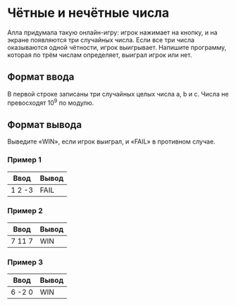 # Чётные и нечётные числа

Алла придумала такую онлайн-игру: игрок нажимает на кнопку, и на экране появляются три случайных числа.
Если все три числа оказываются одной чётности, игрок выигрывает. Напишите программу, которая по трём числам определяет,
выиграл игрок или нет.

## Формат ввода

В первой строке записаны три случайных целых числа a, b и c. Числа не превосходят 10<sup>9</sup> по модулю.

## Формат вывода

Выведите «WIN», если игрок выиграл, и «FAIL» в противном случае.

### Пример 1

| Ввод   | Вывод |
|--------|-------|
| 1 2 -3 | FAIL  |

### Пример 2

| Ввод   | Вывод |
|--------|-------|
| 7 11 7 | WIN   |

### Пример 3

| Ввод   | Вывод |
|--------|-------|
| 6 -2 0 | WIN   |
